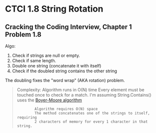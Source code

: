 # CTCI 1.8 String Rotation
## Cracking the Coding Interview, Chapter 1 Problem 1.8

Algo:
1. Check if strings are null or empty. 
2. Check if same length.
3. Double one string (concatenate it with itself)
3. Check if the doubled string contains the other string

The doubling fixes the "word wrap" (AKA rotation) problem.

<blockquote>
Complexity: Algorithm runs in O(N) time
            Every element must be touched once to check for a match.
            I'm assuming String.Contains() uses the <a href="https://en.wikipedia.org/wiki/Boyer%E2%80%93Moore_string_search_algorithm">Boyer-Moore algorithm</a>

            Algorithm requires O(N) space
            The method concatenates one of the strings to itself, requiring
            2 characters of memory for every 1 character in that string.        
</blockquote>
